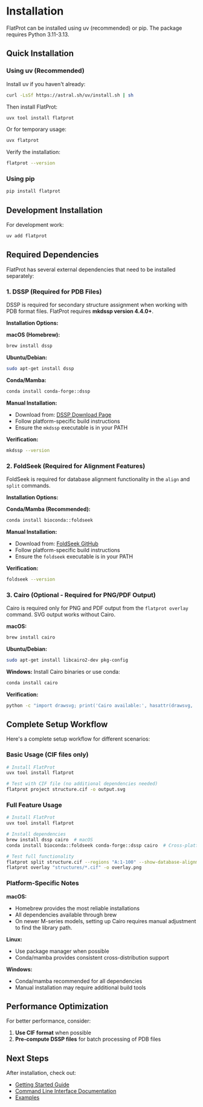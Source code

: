 <!--
 Copyright 2025 Tobias Olenyi.
 SPDX-License-Identifier: Apache-2.0
-->

# Installation

FlatProt can be installed using uv (recommended) or pip. The package requires Python 3.11-3.13.

## Quick Installation

### Using uv (Recommended)

Install uv if you haven't already:

```bash
curl -LsSf https://astral.sh/uv/install.sh | sh
```

Then install FlatProt:

```bash
uvx tool install flatprot
```

Or for temporary usage:

```bash
uvx flatprot
```

Verify the installation:

```bash
flatprot --version
```

### Using pip

```bash
pip install flatprot
```

## Development Installation

For development work:

```bash
uv add flatprot
```

## Required Dependencies

FlatProt has several external dependencies that need to be installed separately:

### 1. DSSP (Required for PDB Files)

DSSP is required for secondary structure assignment when working with PDB format files. FlatProt requires **mkdssp version 4.4.0+**.

**Installation Options:**

**macOS (Homebrew):**
```bash
brew install dssp
```

**Ubuntu/Debian:**
```bash
sudo apt-get install dssp
```

**Conda/Mamba:**
```bash
conda install conda-forge::dssp
```

**Manual Installation:**
- Download from: [DSSP Download Page](https://pdb-redo.eu/dssp/download)
- Follow platform-specific build instructions
- Ensure the `mkdssp` executable is in your PATH

**Verification:**
```bash
mkdssp --version
```

### 2. FoldSeek (Required for Alignment Features)

FoldSeek is required for database alignment functionality in the `align` and `split` commands.

**Installation Options:**

**Conda/Mamba (Recommended):**
```bash
conda install bioconda::foldseek
```

**Manual Installation:**
- Download from: [FoldSeek GitHub](https://github.com/steineggerlab/foldseek)
- Follow platform-specific build instructions
- Ensure the `foldseek` executable is in your PATH

**Verification:**
```bash
foldseek --version
```

### 3. Cairo (Optional - Required for PNG/PDF Output)

Cairo is required only for PNG and PDF output from the `flatprot overlay` command. SVG output works without Cairo.

**macOS:**
```bash
brew install cairo
```

**Ubuntu/Debian:**
```bash
sudo apt-get install libcairo2-dev pkg-config
```

**Windows:**
Install Cairo binaries or use conda:
```bash
conda install cairo
```

**Verification:**
```bash
python -c "import drawsvg; print('Cairo available:', hasattr(drawsvg, '_cairo_available') and drawsvg._cairo_available)"
```

## Complete Setup Workflow

Here's a complete setup workflow for different scenarios:

### Basic Usage (CIF files only)
```bash
# Install FlatProt
uvx tool install flatprot

# Test with CIF file (no additional dependencies needed)
flatprot project structure.cif -o output.svg
```

### Full Feature Usage
```bash
# Install FlatProt
uvx tool install flatprot

# Install dependencies
brew install dssp cairo  # macOS
conda install bioconda::foldseek conda-forge::dssp cairo  # Cross-platform

# Test full functionality
flatprot split structure.cif --regions "A:1-100" --show-database-alignment
flatprot overlay "structures/*.cif" -o overlay.png
```


### Platform-Specific Notes

**macOS:**

- Homebrew provides the most reliable installations
- All dependencies available through brew
- On newer M-series models, setting up Cairo requires manual adjustment to find the library path.

**Linux:**

- Use package manager when possible
- Conda/mamba provides consistent cross-distribution support

**Windows:**

- Conda/mamba recommended for all dependencies
- Manual installation may require additional build tools

## Performance Optimization

For better performance, consider:

1. **Use CIF format** when possible
3. **Pre-compute DSSP files** for batch processing of PDB files

## Next Steps

After installation, check out:

- [Getting Started Guide](index.md)
- [Command Line Interface Documentation](commands/)
- [Examples](examples.md)
